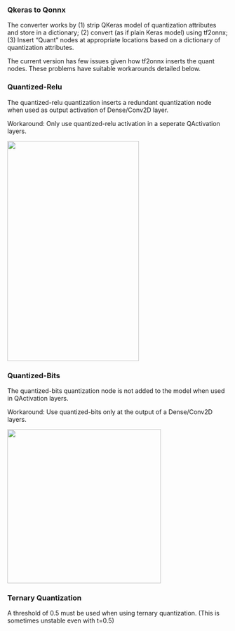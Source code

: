 ### <a name="Qkeras to Qonnx"></a><a name="abs">**Qkeras to Qonnx**</a>

The converter works by (1) strip QKeras model of quantization attributes and store in a dictionary; (2) convert (as if plain Keras model) using tf2onnx; (3) Insert “Quant” nodes at appropriate locations based on a dictionary of quantization attributes.

The current version has few issues given how tf2onnx inserts the quant nodes. These problems have suitable workarounds detailed below.

### Quantized-Relu
The quantized-relu quantization inserts a redundant quantization node when used as output activation of Dense/Conv2D layer.

Workaround: Only use quantized-relu activation in a seperate QActivation layers.

<img src="https://user-images.githubusercontent.com/31563706/209125992-e03078e4-ec92-4796-982f-2a31292687d6.png"  width="300" height="500">

### Quantized-Bits
The quantized-bits quantization node is not added to the model when used in QActivation layers.

Workaround: Use quantized-bits only at the output of a Dense/Conv2D layers.

<img src="https://user-images.githubusercontent.com/31563706/209126623-9956ecea-748e-4d7c-930c-d46d06ab6a14.png"  width="350" height="350">

### Ternary Quantization
A threshold of 0.5 must be used when using ternary quantization.
(This is sometimes unstable even with t=0.5)

